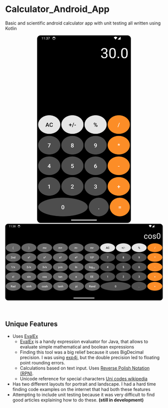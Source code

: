 # Calculator_Android_App
Basic and scientific android calculator app with unit testing all written using Kotlin
<br>



<p align="center">
  <img src="./images/Screenshot_20240706_233721.png" height="600" width="300" title="Simple Calculator Portrait Layout">
  <img src="./images/Screenshot_20240706_233809.png" width="600" alt="Scientific Calculator Landscape Layout">
</p>
<br>

## Unique Features
* Uses [EvalEx](https://github.com/uklimaschewski/EvalEx)
  * [EvalEx](https://github.com/uklimaschewski/EvalEx) is a handy expression evaluator for Java, that allows to evaluate simple mathematical and boolean expressions
  * Finding this tool was a big relief because it uses BigDecimal precision.  I was using [exp4j](https://github.com/fasseg/exp4j), but the double precision led to floating point rounding errors.
  * Calculations based on text input.  Uses [Reverse Polish Notation (RPN)](https://en.wikipedia.org/wiki/Reverse_Polish_notation).
  * Unicode reference for special characters [Uni codes wikipedia](https://en.wikipedia.org/wiki/List_of_Unicode_characters)
* Has two different layouts for portrait and landscape.  I had a hard time finding code examples on the internet that had both these features
* Attempting to include unit testing because it was very difficult to find good articles explaining how to do these.  **(still in development)**
  <br>
